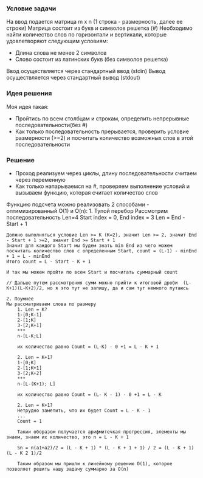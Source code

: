 ### Условие задачи
На ввод подается матрица m x n (1 строка - размерность, далее ее строки)
Матрица состоит из букв и символов решетка (#)
Необходимо найти количество слов по горизонтали и вертикали, которые удовлетворяют следующим условиям:
 - Длина слова не менее 2 символов
 - Слово состоит из латинских букв (без символов решетка)

Ввод осуществляется через стандартный ввод (stdin)
Вывод осуществляется через стандартный вывод (stdout)

### Идея решения
Моя идея такая: 
 - Пройтись по всем столбцам и строкам, определить непрерывные последовательности(без #)
 - Как только последовательность прерывается, проверить условие размерности (>=2) и посчитать количество возможных слов в этой последовательности 

 ### Решение
- Проход реализуем через циклы, длину последовательности считаем через переменную
- Как только напарываемся на #, проверяем выполнение условий и вызываем функцию, которая считает количество слов

Функцию подсчета можно реализовать 2 способами - оптимизированный  O(1) и O(n):
    1. Тупой перебор
    Рассмотрим последовательность Len=4
    Start index = 0, End index = 3
    Len = End - Start + 1

    Должно выполняться условие Len >= K (K=2), значит Len >= 2, значит End - Start + 1 >=2, значит End >= Start + 1
    Значит для каждого Start мы будем знать min End из чего можем посчитать количество слов с определенным Start, count = (L-1) - minEnd + 1 = L - minEnd
    Итого count = L - Start - K + 1 

    И так мы можем пройти по всем Start и посчитать суммарный count

    // Дальше путем рассмотрения сумм можно прийти к итоговой дроби  (L-K+1)(L-K+2)/2, но я это тут не запишу, да и сам тут немного путаюсь

    2. Поумнее
    Мы рассматриваем слова по размеру
        1. Len = K?
        1-[0;K-1]
        2-[1;K]
        3-[2;K+1]
        ***
        n-[L-K;L]

        их количество равно Count = (L-K) - 0 +1 = L - K + 1

        2. Len = K+1?
        1-[0;K]
        2-[1;K+1]
        3-[2;K+2]
        ***
        n-[L-(K+1); L]

        их количество равно Count = (L- K - 1) - 0 +1 = L - K

        2. Len = K+1?
        Нетрудно заметить, что их будет Count = L - K - 1
        ...
        Count = 1

        Такии оборазом получается арифмитечкая прогрессия, элементы мы знаем, знаем их количество, это n = L - K + 1

        Sn = n(a1+a2)/2 = (L - K + 1) * (L - K + 1 + 1) / 2 = (L - K + 1)(L - K 2 1)/2

        Таким образом мы пришли к линейному решению O(1), которое позволяет решить нашу задачу суммарно за O(n)



